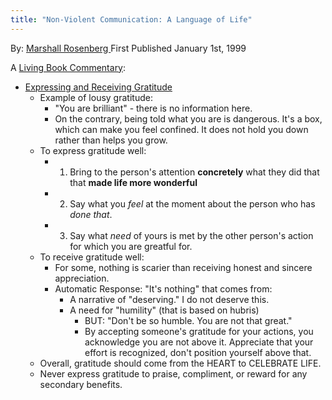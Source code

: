```yaml
---
title: "Non-Violent Communication: A Language of Life"
---
```

By: [Marshall Rosenberg ](https://www.goodreads.com/book/show/71730.Nonviolent_Communication)
First Published January 1st, 1999

A [Living Book Commentary](digital-garden/Book%20Commentaries/Book%20Commentaries.md): 

- [Expressing and Receiving Gratitude](https://www.youtube.com/watch?v=DskpPwkE_yw)
	- Example of lousy gratitude:
		- "You are brilliant" - there is no information here. 
		- On the contrary, being told what you are is dangerous. It's a box, which can make you feel confined. It does not hold you down rather than helps you grow.  
	- To express gratitude well:
		- 1. Bring to the person's attention **concretely** what they did that that **made life more wonderful** 
		- 2. Say what you *feel* at the moment about the person who has *done that*. 
		- 3. Say what *need* of yours is met by the other person's action for which you are greatful for.  
	- To receive gratitude well:
		- For some, nothing is scarier than receiving honest and sincere appreciation.
		- Automatic Response: "It's nothing" that comes from:
			- A narrative of "deserving." I do not deserve this. 
			- A need for "humility" (that is based on hubris)
				- BUT: "Don't be so humble. You are not that great." 
				- By accepting someone's gratitude for your actions, you acknowledge you are not above it. Appreciate that your effort is recognized, don't position yourself above that.  
	- Overall, gratitude should come from the HEART to CELEBRATE LIFE. 
	- Never express gratitude to praise, compliment, or reward for any secondary benefits.